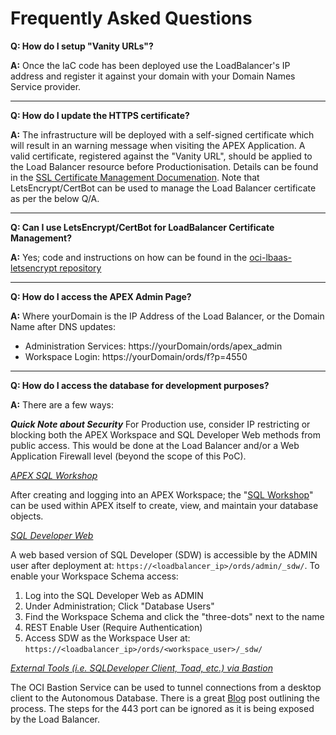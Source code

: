 # Frequently Asked Questions
**Q: How do I setup "Vanity URLs"?**

**A:** Once the IaC code has been deployed use the LoadBalancer's IP address and register it against your domain with your Domain Names Service provider.

---
**Q: How do I update the HTTPS certificate?**

**A:** The infrastructure will be deployed with a self-signed certificate which will result in an warning message when visiting the APEX Application.  A valid certificate, registered against the "Vanity URL", should be applied to the Load Balancer resource before Productionisation.  Details can be found in the [SSL Certificate Management Documenation](https://docs.oracle.com/en-us/iaas/Content/Balance/Tasks/managingcertificates.htm).  Note that LetsEncrypt/CertBot can be used to manage the Load Balancer certificate as per the below Q/A.

--- 
**Q: Can I use LetsEncrypt/CertBot for LoadBalancer Certificate Management?**

**A:** Yes; code and instructions on how can be found in the [oci-lbaas-letsencrypt repository](https://github.com/ukjola/oci-lbaas-letsencrypt)

---
**Q: How do I access the APEX Admin Page?**

**A:** Where yourDomain is the IP Address of the Load Balancer, or the Domain Name after DNS updates:

* Administration Services: https://yourDomain/ords/apex_admin
* Workspace Login:         https://yourDomain/ords/f?p=4550

---
**Q: How do I access the database for development purposes?**

**A:** There are a few ways:

_**Quick Note about Security**_ For Production use, consider IP restricting or blocking both the APEX Workspace and SQL Developer Web methods from public access.  This would be done at the Load Balancer and/or a Web Application Firewall level (beyond the scope of this PoC).

_<ins>APEX SQL Workshop</ins>_

After creating and logging into an APEX Workspace; the "[SQL Workshop](https://apex.oracle.com/en/learn/getting-started/sql-workshop/)" can be used within APEX itself to create, view, and maintain your database objects.

_<ins> SQL Developer Web</ins>_

A web based version of SQL Developer (SDW) is accessible by the ADMIN user after deployment at: `https://<loadbalancer_ip>/ords/admin/_sdw/`.  To enable your Workspace Schema access:
1. Log into the SQL Developer Web as ADMIN
2. Under Administration; Click "Database Users"
3. Find the Workspace Schema and click the "three-dots" next to the name
4. REST Enable User (Require Authentication)
5. Access SDW as the Workspace User at: `https://<loadbalancer_ip>/ords/<workspace_user>/_sdw/`

_<ins>External Tools (i.e. SQLDeveloper Client, Toad, etc.) via Bastion</ins>_

The OCI Bastion Service can be used to tunnel connections from a desktop client to the Autonomous Database.  There is a great [Blog](https://blogs.oracle.com/cloudsecurity/post/qt-6-connecting-autonomous-database-using-oci-bastion) post outlining the process.  The steps for the 443 port can be ignored as it is being exposed by the Load Balancer.
